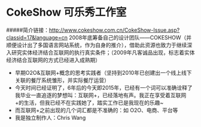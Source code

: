 # CokeShow 可乐秀工作室
#####简介链接：http://www.cokeshow.com.cn/CokeShow-Issue.asp?classid=17&language=cn
2008年底筹备自己的设计团队——COKESHOW（并顺便设计出了多国语言网站系统，作为自身的推介），借助此资源也致力于继续深入研究实体经济结合互联网的执行真实条件；（2009年凡客诚品出现，标志着实体经济结合互联网的方式已经进入成熟期）
- 早期O2O&互联网+概念的思考实践者（坚持到2010年已创建出一个线上线下关联的餐厅系统雏形，并实际餐厅运营）
- 今天时间已经证明了，6年后的今天即2015年，已经有一个词可以准确诠释了我毕业一直追逐的梦想叫：互联网+，已经落地有声。我正在享受着互联网+的生活，但我已经不在实践她了，踏实工作已是我现在的乐趣~
- 而互联网+之前出现的几个词汇都是不准确的：如 O2O、电商、平台等
- 我是独立制作人：Chris Wang
